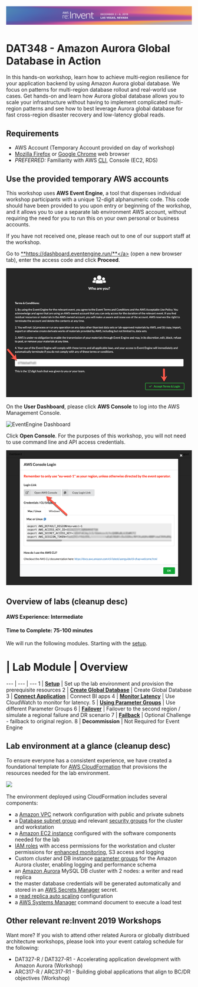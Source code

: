 # <img src="/assets/reinvent19_banner.png" alt="AWS re:Invent 2019">

# DAT348 - Amazon Aurora Global Database in Action

In this hands-on workshop, learn how to achieve multi-region resilience for your application backend by using Amazon Aurora global database. We focus on patterns for multi-region database rollout and real-world use cases. Get hands-on and learn how Aurora global database allows you to scale your infrastructure without having to implement complicated multi-region patterns and see how to best leverage Aurora global database for fast cross-region disaster recovery and low-latency global reads.

## Requirements
* AWS Account (Temporary Account provided on day of workshop)
* [Mozilla Firefox](https://www.mozilla.org/firefox/) or [Google Chrome](https://www.google.com/chrome/) web browser
* _PREFERRED:_ Familiarity with AWS [CLI](https://aws.amazon.com/cli), Console (EC2, RDS)

## Use the provided temporary AWS accounts

This workshop uses **AWS Event Engine**, a tool that dispenses individual workshop participants with a unique 12-digit alphanumeric code. This code should have been provided to you upon entry or beginning of the workshop, and it allows you to use a separate lab environment AWS account, without requiring the need for you to run this on your own personal or business accounts.

If you have not received one, please reach out to one of our support staff at the workshop.

Go to <a href="https://dashboard.eventengine.run/" target="_blank">**https://dashboard.eventengine.run/**</a> (open a new browser tab), enter the access code and click **Proceed**.

<span class="image">![EventEngine Login](ee-login.png?raw=true)</span>

On the **User Dashboard**, please click **AWS Console** to log into the AWS Management Console.

<span class="image">![EventEngine Dashboard](ee-dashboard.png?raw=true)</span>

Click **Open Console**. For the purposes of this workshop, you will not need to use command line and API access credentials.

<span class="image">![EventEngine Open Console](ee-open-console.png?raw=true)</span>

## Overview of labs (cleanup desc)

#### AWS Experience: Intermediate
#### Time to Complete: 75-100 minutes

We will run the following modules. Starting with the [setup](/).

# | Lab Module |  Overview
--- | --- | ---
1 | [**Setup**](/setup/index.md) | Set up the lab environment and provision the prerequisite resources
2 | [**Create Global Database**](/) | Create Global Database
3 | [**Connect Application**](/) | Connect BI apps
4 | [**Monitor Latency**](/) | Use CloudWatch to monitor for latency.
5 | [**Using Parameter Groups**](/) | Use different Parameter Groups
6 | [**Failover**](/) | Failover to the second region / simulate a regional failure and DR scenario
7 | [**Failback**](/) | Optional Challenge - failback to original region.
8 | **Decommission** | Not Required for Event Engine

## Lab environment at a glance (cleanup desc)

To ensure everyone has a consistent experience, we have created a foundational template for <a href="https://aws.amazon.com/cloudformation/" target="_blank">AWS CloudFormation</a> that provisions the resources needed for the lab environment.

<div class="architecture"><img src="/assets/images/generic-architecture.png"></div>

The environment deployed using CloudFormation includes several components:

*	a <a href="https://docs.aws.amazon.com/vpc/latest/userguide/what-is-amazon-vpc.html" target="_blank">Amazon VPC</a> network configuration with public and private subnets
*	a <a href="https://docs.aws.amazon.com/AmazonRDS/latest/UserGuide/USER_VPC.WorkingWithRDSInstanceinaVPC.html#USER_VPC.Subnets" target="_blank">Database subnet group</a> and relevant <a href="https://docs.aws.amazon.com/vpc/latest/userguide/VPC_SecurityGroups.html" target="_blank">security groups</a> for the cluster and workstation
*	a <a href="https://docs.aws.amazon.com/AWSEC2/latest/UserGuide/Instances.html" target="_blank">Amazon EC2 instance</a> configured with the software components needed for the lab
*	<a href="https://docs.aws.amazon.com/IAM/latest/UserGuide/id_roles.html" target="_blank">IAM roles</a> with access permissions for the workstation and cluster permissions for <a href="https://docs.aws.amazon.com/AmazonRDS/latest/UserGuide/USER_Monitoring.OS.html" target="_blank">enhanced monitoring</a>, S3 access and logging
*	Custom cluster and DB instance <a href="https://docs.aws.amazon.com/AmazonRDS/latest/UserGuide/USER_WorkingWithParamGroups.html" target="_blank">parameter groups</a> for the Amazon Aurora cluster, enabling logging and performance schema
*	an <a href="https://docs.aws.amazon.com/AmazonRDS/latest/AuroraUserGuide/CHAP_AuroraOverview.html" target="_blank">Amazon Aurora</a> MySQL DB cluster with 2 nodes: a writer and read replica
* the master database credentials will be generated automatically and stored in an <A href="https://docs.aws.amazon.com/secretsmanager/latest/userguide/intro.html" target="_blank">AWS Secrets Manager</a> secret.
*	a <a href="https://docs.aws.amazon.com/AmazonRDS/latest/AuroraUserGuide/Aurora.Integrating.AutoScaling.html" target="_blank">read replica auto scaling</a> configuration
*	a <a href="https://docs.aws.amazon.com/systems-manager/latest/userguide/what-is-systems-manager.html" target="_blank">AWS Systems Manager</a> command document to execute a load test


## Other relevant re:Invent 2019 Workshops

Want more? If you wish to attend other related Aurora or globally distribued architecture workshops, please look into your event catalog schedule for the following:

* DAT327-R / DAT327-R1 - Accelerating application development with Amazon Aurora (Workshop)
* ARC317-R / ARC317-R1 - Building global applications that align to BC/DR objectives (Workshop)